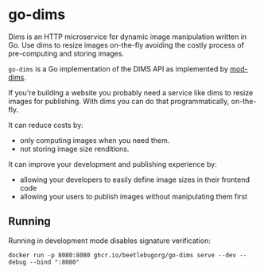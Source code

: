 # go-dims

Dims is an HTTP microservice for dynamic image manipulation written in Go. Use dims to resize images on-the-fly avoiding the costly process of pre-computing and storing images.

`go-dims` is a Go implementation of the DIMS API as implemented by [mod-dims](https://github.com/beetlebugorg/mod_dims).

If you're building a website you probably need a service like dims to resize images for publishing. With dims you can do that programmatically, on-the-fly.

It can reduce costs by:
- only computing images when you need them.
- not storing image size renditions.

It can improve your development and publishing experience by:
- allowing your developers to easily define image sizes in their frontend code
- allowing your users to publish images without manipulating them first

## Running

Running in development mode disables signature verification:

```
docker run -p 8080:8080 ghcr.io/beetlebugorg/go-dims serve --dev --debug --bind ":8080"
```